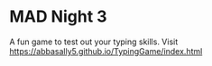 # MAD Night 3
A fun game to test out your typing skills. Visit https://abbasally5.github.io/TypingGame/index.html
